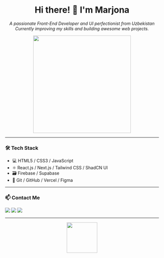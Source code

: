 <h1 align="center">Hi there! 👋 I'm Marjona</h1>
<p align="center">
  <i>A passionate Front-End Developer and UI perfectionist from Uzbekistan </i><br/>
  <i>Currently improving my skills and building awesome web projects.</i>
</p>

<p align="center">
  <img src="https://media.giphy.com/media/L1R1tvI9svkIWwpVYr/giphy.gif" width="320"/>
</p>

---

### 🛠 Tech Stack

- 💻 HTML5 / CSS3 / JavaScript
- ⚛️ React.js / Next.js / Tailwind CSS / ShadCN UI
- 🗃 Firebase / Supabase
- 🧰 Git / GitHub / Vercel / Figma

---

### 📫 Contact Me

<p>
  <a href="https://t.me/Marjona_Azamova" target="_blank"><img src="https://img.shields.io/badge/Telegram-2CA5E0?style=for-the-badge&logo=telegram&logoColor=white"/></a>
  <a href="https://kwork.ru/user/marjonaazamova" target="_blank"><img src="https://img.shields.io/badge/Kwork-3C3C3C?style=for-the-badge&logo=freelancer&logoColor=white"/></a>
  <a href="mailto:azamova0312@gmail.com"><img src="https://img.shields.io/badge/Gmail-D14836?style=for-the-badge&logo=gmail&logoColor=white"/></a>
</p>

---

<p align="center">
  <img src="https://i.pinimg.com/originals/cd/12/3a/cd123a03437e1dfb68f958ec6c5e84d0.gif" width="100"/>
</p>
